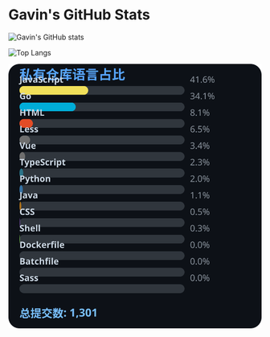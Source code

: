 # Gavin's GitHub Stats

![Gavin's GitHub stats](https://github-readme-stats.vercel.app/api?username=gavinhaydy&show_icons=true&theme=tokyonight)

![Top Langs](https://github-readme-stats.vercel.app/api/top-langs/?username=gavinhaydy&layout=compact)














































































<!-- PRIVATE_STATS_START -->
![私有仓库统计](./.github/private-stats.svg)
<!-- PRIVATE_STATS_END -->













































































